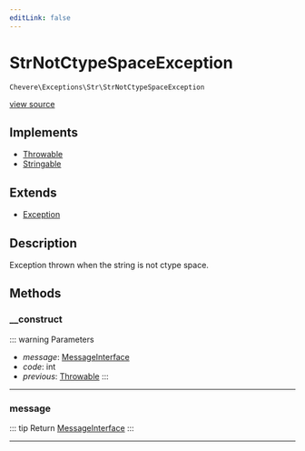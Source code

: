 ```yaml
---
editLink: false
---
```


# StrNotCtypeSpaceException

`Chevere\Exceptions\Str\StrNotCtypeSpaceException`

[view source](https://github.com/chevere/chevere/blob/master/src/Chevere/Exceptions/Str/StrNotCtypeSpaceException.php)

## Implements

- [Throwable](https://www.php.net/manual/class.throwable)
- [Stringable](https://www.php.net/manual/class.stringable)

## Extends

- [Exception](../Core/Exception.md)

## Description

Exception thrown when the string is not ctype space.

## Methods

### __construct

::: warning Parameters
- *message*: [MessageInterface](../../Interfaces/Message/MessageInterface.md)
- *code*: int
- *previous*: [Throwable](https://www.php.net/manual/class.throwable)
:::

---

### message

::: tip Return
[MessageInterface](../../Interfaces/Message/MessageInterface.md)
:::

---
